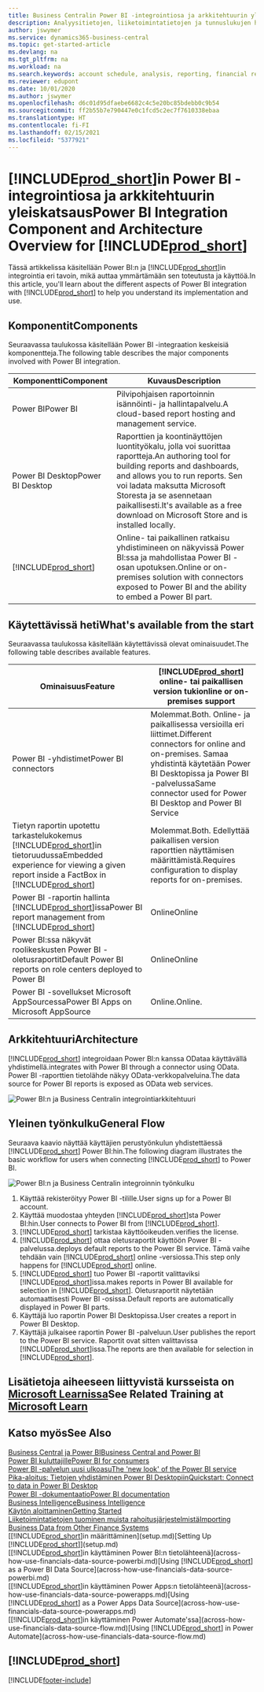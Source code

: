 ```yaml
---
title: Business Centralin Power BI -integrointiosa ja arkkitehtuurin yleiskatsaus | Microsoft Docs
description: Analyysitietojen, liiketoimintatietojen ja tunnuslukujen hakeminen Business Centralin tiedoista on helppoa Power BI:n Business Central -sovelluksia.
author: jswymer
ms.service: dynamics365-business-central
ms.topic: get-started-article
ms.devlang: na
ms.tgt_pltfrm: na
ms.workload: na
ms.search.keywords: account schedule, analysis, reporting, financial report, business intelligence, KPI
ms.reviewer: edupont
ms.date: 10/01/2020
ms.author: jswymer
ms.openlocfilehash: d6c01d95dfaebe6682c4c5e20bc85bdebb0c9b54
ms.sourcegitcommit: ff2b55b7e790447e0c1fcd5c2ec7f7610338ebaa
ms.translationtype: HT
ms.contentlocale: fi-FI
ms.lasthandoff: 02/15/2021
ms.locfileid: "5377921"
---
```

# <a name="power-bi-integration-component-and-architecture-overview-for-prod_short"></a><span data-ttu-id="4c83a-103">[!INCLUDE[prod_short](includes/prod_short.md)]in Power BI -integrointiosa ja arkkitehtuurin yleiskatsaus</span><span class="sxs-lookup"><span data-stu-id="4c83a-103">Power BI Integration Component and Architecture Overview for [!INCLUDE[prod_short](includes/prod_short.md)]</span></span>

<span data-ttu-id="4c83a-104">Tässä artikkelissa käsitellään Power BI:n ja [!INCLUDE[prod_short](includes/prod_short.md)]in integrointia eri tavoin, mikä auttaa ymmärtämään sen toteutusta ja käyttöä.</span><span class="sxs-lookup"><span data-stu-id="4c83a-104">In this article, you'll learn about the different aspects of Power BI integration with [!INCLUDE[prod_short](includes/prod_short.md)] to help you understand its implementation and use.</span></span>

## <a name="components"></a><span data-ttu-id="4c83a-105">Komponentit</span><span class="sxs-lookup"><span data-stu-id="4c83a-105">Components</span></span>

<span data-ttu-id="4c83a-106">Seuraavassa taulukossa käsitellään Power BI -integraation keskeisiä komponentteja.</span><span class="sxs-lookup"><span data-stu-id="4c83a-106">The following table describes the major components involved with Power BI integration.</span></span>

|<span data-ttu-id="4c83a-107">Komponentti</span><span class="sxs-lookup"><span data-stu-id="4c83a-107">Component</span></span>|<span data-ttu-id="4c83a-108">Kuvaus</span><span class="sxs-lookup"><span data-stu-id="4c83a-108">Description</span></span>|
|---------|-----------|
|<span data-ttu-id="4c83a-109">Power BI</span><span class="sxs-lookup"><span data-stu-id="4c83a-109">Power BI</span></span>|<span data-ttu-id="4c83a-110">Pilvipohjaisen raportoinnin isännöinti- ja hallintapalvelu.</span><span class="sxs-lookup"><span data-stu-id="4c83a-110">A cloud-based report hosting and management service.</span></span>|
|<span data-ttu-id="4c83a-111">Power BI Desktop</span><span class="sxs-lookup"><span data-stu-id="4c83a-111">Power BI Desktop</span></span>|<span data-ttu-id="4c83a-112">Raporttien ja koontinäyttöjen luontityökalu, jolla voi suorittaa raportteja.</span><span class="sxs-lookup"><span data-stu-id="4c83a-112">An authoring tool for building reports and dashboards, and allows you to run reports.</span></span> <span data-ttu-id="4c83a-113">Sen voi ladata maksutta Microsoft Storesta ja se asennetaan paikallisesti.</span><span class="sxs-lookup"><span data-stu-id="4c83a-113">It's available as a free download on Microsoft Store and is installed locally.</span></span>|
|[!INCLUDE[prod_short](includes/prod_short.md)]|<span data-ttu-id="4c83a-114">Online- tai paikallinen ratkaisu yhdistimineen on näkyvissä Power BI:ssa ja mahdollistaa Power BI -osan upotuksen.</span><span class="sxs-lookup"><span data-stu-id="4c83a-114">Online or on-premises solution with connectors exposed to Power BI and the ability to embed a Power BI part.</span></span>|

## <a name="whats-available-from-the-start"></a><span data-ttu-id="4c83a-115">Käytettävissä heti</span><span class="sxs-lookup"><span data-stu-id="4c83a-115">What's available from the start</span></span>

<span data-ttu-id="4c83a-116">Seuraavassa taulukossa käsitellään käytettävissä olevat ominaisuudet.</span><span class="sxs-lookup"><span data-stu-id="4c83a-116">The following table describes available features.</span></span>

|<span data-ttu-id="4c83a-117">Ominaisuus</span><span class="sxs-lookup"><span data-stu-id="4c83a-117">Feature</span></span>|[!INCLUDE[prod_short](includes/prod_short.md)] <span data-ttu-id="4c83a-118">online- tai paikallisen version tuki</span><span class="sxs-lookup"><span data-stu-id="4c83a-118">online or on-premises support</span></span>|
|-------|---------------------|
|<span data-ttu-id="4c83a-119">Power BI -yhdistimet</span><span class="sxs-lookup"><span data-stu-id="4c83a-119">Power BI connectors</span></span>|<span data-ttu-id="4c83a-120">Molemmat.</span><span class="sxs-lookup"><span data-stu-id="4c83a-120">Both.</span></span> <span data-ttu-id="4c83a-121">Online- ja paikallisessa versioilla eri liittimet.</span><span class="sxs-lookup"><span data-stu-id="4c83a-121">Different connectors for online and on-premises.</span></span> <span data-ttu-id="4c83a-122">Samaa yhdistintä käytetään Power BI Desktopissa ja Power BI -palvelussa</span><span class="sxs-lookup"><span data-stu-id="4c83a-122">Same connector used for Power BI Desktop and Power BI Service</span></span> |
|<span data-ttu-id="4c83a-123">Tietyn raportin upotettu tarkastelukokemus [!INCLUDE[prod_short](includes/prod_short.md)]in tietoruudussa</span><span class="sxs-lookup"><span data-stu-id="4c83a-123">Embedded experience for viewing a given report inside a FactBox in [!INCLUDE[prod_short](includes/prod_short.md)]</span></span>|<span data-ttu-id="4c83a-124">Molemmat.</span><span class="sxs-lookup"><span data-stu-id="4c83a-124">Both.</span></span> <span data-ttu-id="4c83a-125">Edellyttää paikallisen version raporttien näyttämisen määrittämistä.</span><span class="sxs-lookup"><span data-stu-id="4c83a-125">Requires configuration to display reports for on-premises.</span></span>|
|<span data-ttu-id="4c83a-126">Power BI -raportin hallinta [!INCLUDE[prod_short](includes/prod_short.md)]issa</span><span class="sxs-lookup"><span data-stu-id="4c83a-126">Power BI report management from [!INCLUDE[prod_short](includes/prod_short.md)]</span></span>|<span data-ttu-id="4c83a-127">Online</span><span class="sxs-lookup"><span data-stu-id="4c83a-127">Online</span></span>|
|<span data-ttu-id="4c83a-128">Power BI:ssa näkyvät roolikeskusten Power BI -oletusraportit</span><span class="sxs-lookup"><span data-stu-id="4c83a-128">Default Power BI reports on role centers deployed to Power BI</span></span>|<span data-ttu-id="4c83a-129">Online</span><span class="sxs-lookup"><span data-stu-id="4c83a-129">Online</span></span>|
|<span data-ttu-id="4c83a-130">Power BI -sovellukset Microsoft AppSourcessa</span><span class="sxs-lookup"><span data-stu-id="4c83a-130">Power BI Apps on Microsoft AppSource</span></span>|<span data-ttu-id="4c83a-131">Online.</span><span class="sxs-lookup"><span data-stu-id="4c83a-131">Online.</span></span>|

## <a name="architecture"></a><span data-ttu-id="4c83a-132">Arkkitehtuuri</span><span class="sxs-lookup"><span data-stu-id="4c83a-132">Architecture</span></span>

[!INCLUDE[prod_short](includes/prod_short.md)] <span data-ttu-id="4c83a-133">integroidaan Power BI:n kanssa ODataa käyttävällä yhdistimellä.</span><span class="sxs-lookup"><span data-stu-id="4c83a-133">integrates with Power BI through a connector using OData.</span></span> <span data-ttu-id="4c83a-134">Power BI -raporttien tietolähde näkyy OData-verkkopalveluina.</span><span class="sxs-lookup"><span data-stu-id="4c83a-134">The data source for Power BI reports is exposed as OData web services.</span></span>

![Power BI:n ja Business Centralin integrointiarkkitehtuuri](./media/power-bi-architecture.png)

## <a name="general-flow"></a><span data-ttu-id="4c83a-136">Yleinen työnkulku</span><span class="sxs-lookup"><span data-stu-id="4c83a-136">General Flow</span></span>

<span data-ttu-id="4c83a-137">Seuraava kaavio näyttää käyttäjien perustyönkulun yhdistettäessä [!INCLUDE[prod_short](includes/prod_short.md)] Power BI:hin.</span><span class="sxs-lookup"><span data-stu-id="4c83a-137">The following diagram illustrates the basic workflow for users when connecting [!INCLUDE[prod_short](includes/prod_short.md)] to Power BI.</span></span>

![Power BI:n ja Business Centralin integroinnin työnkulku](./media/power-bi-flow.png)

1. <span data-ttu-id="4c83a-139">Käyttää rekisteröityy Power BI -tilille.</span><span class="sxs-lookup"><span data-stu-id="4c83a-139">User signs up for a Power BI account.</span></span>
2. <span data-ttu-id="4c83a-140">Käyttää muodostaa yhteyden [!INCLUDE[prod_short](includes/prod_short.md)]sta Power BI:hin.</span><span class="sxs-lookup"><span data-stu-id="4c83a-140">User connects to Power BI from [!INCLUDE[prod_short](includes/prod_short.md)].</span></span>
3. [!INCLUDE[prod_short](includes/prod_short.md)] <span data-ttu-id="4c83a-141">tarkistaa käyttöoikeuden.</span><span class="sxs-lookup"><span data-stu-id="4c83a-141">verifies the license.</span></span>
4. [!INCLUDE[prod_short](includes/prod_short.md)] <span data-ttu-id="4c83a-142">ottaa oletusraportit käyttöön Power BI -palvelussa.</span><span class="sxs-lookup"><span data-stu-id="4c83a-142">deploys default reports to the Power BI service.</span></span> <span data-ttu-id="4c83a-143">Tämä vaihe tehdään vain [!INCLUDE[prod_short](includes/prod_short.md)] online -versiossa.</span><span class="sxs-lookup"><span data-stu-id="4c83a-143">This step only happens for [!INCLUDE[prod_short](includes/prod_short.md)] online.</span></span>
5. [!INCLUDE[prod_short](includes/prod_short.md)] <span data-ttu-id="4c83a-144">tuo Power BI -raportit valittaviksi [!INCLUDE[prod_short](includes/prod_short.md)]issa.</span><span class="sxs-lookup"><span data-stu-id="4c83a-144">makes reports in Power BI available for selection in [!INCLUDE[prod_short](includes/prod_short.md)].</span></span> <span data-ttu-id="4c83a-145">Oletusraportit näytetään automaattisesti Power BI -osissa.</span><span class="sxs-lookup"><span data-stu-id="4c83a-145">Default reports are automatically displayed in Power BI parts.</span></span>
6. <span data-ttu-id="4c83a-146">Käyttäjä luo raportin Power BI Desktopissa.</span><span class="sxs-lookup"><span data-stu-id="4c83a-146">User creates a report in Power BI Desktop.</span></span>
7. <span data-ttu-id="4c83a-147">Käyttäjä julkaisee raportin Power BI -palveluun.</span><span class="sxs-lookup"><span data-stu-id="4c83a-147">User publishes the report to the Power BI service.</span></span> <span data-ttu-id="4c83a-148">Raportit ovat sitten valittavissa [!INCLUDE[prod_short](includes/prod_short.md)]issa.</span><span class="sxs-lookup"><span data-stu-id="4c83a-148">The reports are then available for selection in [!INCLUDE[prod_short](includes/prod_short.md)].</span></span>

## <a name="see-related-training-at-microsoft-learn"></a><span data-ttu-id="4c83a-149">Lisätietoja aiheeseen liittyvistä kursseista on [Microsoft Learnissa](/learn/modules/configure-powerbi-excel-dynamics-365-business-central/index)</span><span class="sxs-lookup"><span data-stu-id="4c83a-149">See Related Training at [Microsoft Learn](/learn/modules/configure-powerbi-excel-dynamics-365-business-central/index)</span></span>

## <a name="see-also"></a><span data-ttu-id="4c83a-150">Katso myös</span><span class="sxs-lookup"><span data-stu-id="4c83a-150">See Also</span></span>

[<span data-ttu-id="4c83a-151">Business Central ja Power BI</span><span class="sxs-lookup"><span data-stu-id="4c83a-151">Business Central and Power BI</span></span>](admin-powerbi.md)  
[<span data-ttu-id="4c83a-152">Power BI kuluttajille</span><span class="sxs-lookup"><span data-stu-id="4c83a-152">Power BI for consumers</span></span>](/power-bi/consumer/end-user-consumer)  
[<span data-ttu-id="4c83a-153">Power BI -palvelun uusi ulkoasu</span><span class="sxs-lookup"><span data-stu-id="4c83a-153">The 'new look' of the Power BI service</span></span>](/power-bi/service-new-look)  
[<span data-ttu-id="4c83a-154">Pika-aloitus: Tietojen yhdistäminen Power BI Desktopiin</span><span class="sxs-lookup"><span data-stu-id="4c83a-154">Quickstart: Connect to data in Power BI Desktop</span></span>](/power-bi/desktop-quickstart-connect-to-data)  
[<span data-ttu-id="4c83a-155">Power BI -dokumentaatio</span><span class="sxs-lookup"><span data-stu-id="4c83a-155">Power BI documentation</span></span>](/power-bi/)  
[<span data-ttu-id="4c83a-156">Business Intelligence</span><span class="sxs-lookup"><span data-stu-id="4c83a-156">Business Intelligence</span></span>](bi.md)  
[<span data-ttu-id="4c83a-157">Käytön aloittaminen</span><span class="sxs-lookup"><span data-stu-id="4c83a-157">Getting Started</span></span>](product-get-started.md)  
[<span data-ttu-id="4c83a-158">Liiketoimintatietojen tuominen muista rahoitusjärjestelmistä</span><span class="sxs-lookup"><span data-stu-id="4c83a-158">Importing Business Data from Other Finance Systems</span></span>](across-import-data-configuration-packages.md)  
<span data-ttu-id="4c83a-159">[[!INCLUDE[prod_short](includes/prod_short.md)]in määrittäminen](setup.md)</span><span class="sxs-lookup"><span data-stu-id="4c83a-159">[Setting Up [!INCLUDE[prod_short](includes/prod_short.md)]](setup.md)</span></span>  
<span data-ttu-id="4c83a-160">[[!INCLUDE[prod_short](includes/prod_short.md)]in käyttäminen Power BI:n tietolähteenä](across-how-use-financials-data-source-powerbi.md)</span><span class="sxs-lookup"><span data-stu-id="4c83a-160">[Using [!INCLUDE[prod_short](includes/prod_short.md)] as a Power BI Data Source](across-how-use-financials-data-source-powerbi.md)</span></span>  
<span data-ttu-id="4c83a-161">[[!INCLUDE[prod_short](includes/prod_short.md)]in käyttäminen Power Apps:n tietolähteenä](across-how-use-financials-data-source-powerapps.md)</span><span class="sxs-lookup"><span data-stu-id="4c83a-161">[Using [!INCLUDE[prod_short](includes/prod_short.md)] as a Power Apps Data Source](across-how-use-financials-data-source-powerapps.md)</span></span>  
<span data-ttu-id="4c83a-162">[[!INCLUDE[prod_short](includes/prod_short.md)]in käyttäminen Power Automate'ssa](across-how-use-financials-data-source-flow.md)</span><span class="sxs-lookup"><span data-stu-id="4c83a-162">[Using [!INCLUDE[prod_short](includes/prod_short.md)] in Power Automate](across-how-use-financials-data-source-flow.md)</span></span>  

## [!INCLUDE[prod_short](includes/free_trial_md.md)]  


[!INCLUDE[footer-include](includes/footer-banner.md)]